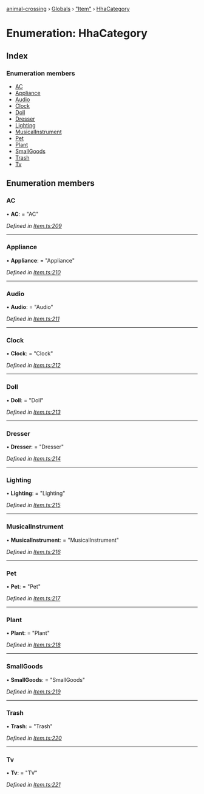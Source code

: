 [animal-crossing](../README.md) › [Globals](../globals.md) › ["Item"](../modules/_item_.md) › [HhaCategory](_item_.hhacategory.md)

# Enumeration: HhaCategory

## Index

### Enumeration members

* [AC](_item_.hhacategory.md#ac)
* [Appliance](_item_.hhacategory.md#appliance)
* [Audio](_item_.hhacategory.md#audio)
* [Clock](_item_.hhacategory.md#clock)
* [Doll](_item_.hhacategory.md#doll)
* [Dresser](_item_.hhacategory.md#dresser)
* [Lighting](_item_.hhacategory.md#lighting)
* [MusicalInstrument](_item_.hhacategory.md#musicalinstrument)
* [Pet](_item_.hhacategory.md#pet)
* [Plant](_item_.hhacategory.md#plant)
* [SmallGoods](_item_.hhacategory.md#smallgoods)
* [Trash](_item_.hhacategory.md#trash)
* [Tv](_item_.hhacategory.md#tv)

## Enumeration members

###  AC

• **AC**: = "AC"

*Defined in [Item.ts:209](https://github.com/Norviah/animal-crossing/blob/e2f78c4/module/types/Item.ts#L209)*

___

###  Appliance

• **Appliance**: = "Appliance"

*Defined in [Item.ts:210](https://github.com/Norviah/animal-crossing/blob/e2f78c4/module/types/Item.ts#L210)*

___

###  Audio

• **Audio**: = "Audio"

*Defined in [Item.ts:211](https://github.com/Norviah/animal-crossing/blob/e2f78c4/module/types/Item.ts#L211)*

___

###  Clock

• **Clock**: = "Clock"

*Defined in [Item.ts:212](https://github.com/Norviah/animal-crossing/blob/e2f78c4/module/types/Item.ts#L212)*

___

###  Doll

• **Doll**: = "Doll"

*Defined in [Item.ts:213](https://github.com/Norviah/animal-crossing/blob/e2f78c4/module/types/Item.ts#L213)*

___

###  Dresser

• **Dresser**: = "Dresser"

*Defined in [Item.ts:214](https://github.com/Norviah/animal-crossing/blob/e2f78c4/module/types/Item.ts#L214)*

___

###  Lighting

• **Lighting**: = "Lighting"

*Defined in [Item.ts:215](https://github.com/Norviah/animal-crossing/blob/e2f78c4/module/types/Item.ts#L215)*

___

###  MusicalInstrument

• **MusicalInstrument**: = "MusicalInstrument"

*Defined in [Item.ts:216](https://github.com/Norviah/animal-crossing/blob/e2f78c4/module/types/Item.ts#L216)*

___

###  Pet

• **Pet**: = "Pet"

*Defined in [Item.ts:217](https://github.com/Norviah/animal-crossing/blob/e2f78c4/module/types/Item.ts#L217)*

___

###  Plant

• **Plant**: = "Plant"

*Defined in [Item.ts:218](https://github.com/Norviah/animal-crossing/blob/e2f78c4/module/types/Item.ts#L218)*

___

###  SmallGoods

• **SmallGoods**: = "SmallGoods"

*Defined in [Item.ts:219](https://github.com/Norviah/animal-crossing/blob/e2f78c4/module/types/Item.ts#L219)*

___

###  Trash

• **Trash**: = "Trash"

*Defined in [Item.ts:220](https://github.com/Norviah/animal-crossing/blob/e2f78c4/module/types/Item.ts#L220)*

___

###  Tv

• **Tv**: = "TV"

*Defined in [Item.ts:221](https://github.com/Norviah/animal-crossing/blob/e2f78c4/module/types/Item.ts#L221)*
